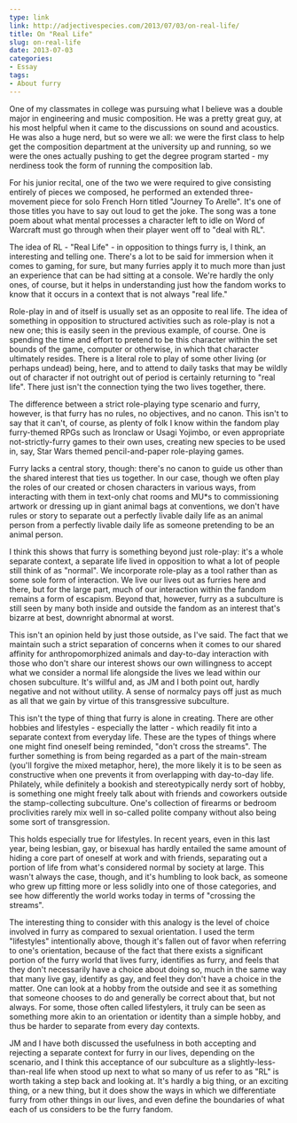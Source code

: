 ```yaml
---
type: link
link: http://adjectivespecies.com/2013/07/03/on-real-life/
title: On "Real Life"
slug: on-real-life
date: 2013-07-03
categories:
- Essay
tags:
- About furry
---
```


One of my classmates in college was pursuing what I believe was a double major
in engineering and music composition.  He was a pretty great guy, at his most
helpful when it came to the discussions on sound and acoustics.  He was also a
huge nerd, but so were we all: we were the first class to help get the
composition department at the university up and running, so we were the ones
actually pushing to get the degree program started - my nerdiness took the form
of running the composition lab.

For his junior recital, one of the two we were required to give consisting
entirely of pieces we composed, he performed an extended three-movement piece
for solo French Horn titled "Journey To Arelle".  It's one of those titles you
have to say out loud to get the joke.  The song was a tone poem about what
mental processes a character left to idle on Word of Warcraft must go through
when their player went off to "deal with RL".

The idea of RL - "Real Life" - in opposition to things furry is, I think, an
interesting and telling one.  There's a lot to be said for immersion when it
comes to gaming, for sure, but many furries apply it to much more than just an
experience that can be had sitting at a console.  We're hardly the only ones, of
course, but it helps in understanding just how the fandom works to know that it
occurs in a context that is not always "real life."<!--more-->

Role-play in and of itself is usually set as an opposite to real life. The idea
of something in opposition to structured activities such as role-play is not a
new one;  this is easily seen in the previous example, of course.  One is
spending the time and effort to pretend to be this character within the set
bounds of the game, computer or otherwise, in which that character ultimately
resides.  There is a literal role to play of some other living (or perhaps
undead) being, here, and to attend to daily tasks that may be wildly out of
character if not outright out of period is certainly returning to "real life".
There just isn't the connection tying the two lives together, there.

The difference between a strict role-playing type scenario and furry, however,
is that furry has no rules, no objectives, and no canon.  This isn't to say that
it can't, of course, as plenty of folk I know within the fandom play
furry-themed RPGs such as Ironclaw or Usagi Yojimbo, or even appropriate
not-strictly-furry games to their own uses, creating new species to be used in,
say, Star Wars themed pencil-and-paper role-playing games.

Furry lacks a central story, though: there's no canon to guide us other than the
shared interest that ties us together.  In our case, though we often play the
roles of our created or chosen characters in various ways, from interacting with
them in text-only chat rooms and MU\*s to commissioning artwork or dressing up
in giant animal bags at conventions, we don't have rules or story to separate
out a perfectly livable daily life as an animal person from a perfectly livable
daily life as someone pretending to be an animal person.

I think this shows that furry is something beyond just role-play: it's a whole
separate context, a separate life lived in opposition to what a lot of people
still think of as "normal".  We incorporate role-play as a tool rather than as
some sole form of interaction.  We live our lives out as furries here and there,
but for the large part, much of our interaction within the fandom remains a form
of escapism.  Beyond that, however, furry as a subculture is still seen by many
both inside and outside the fandom as an interest that's bizarre at best,
downright abnormal at worst.

This isn't an opinion held by just those outside, as I've said.  The fact that
we maintain such a strict separation of concerns when it comes to our shared
affinity for anthropomorphized animals and day-to-day interaction with those who
don't share our interest shows our own willingness to accept what we consider a
normal life alongside the lives we lead within our chosen subculture.  It's
willful and, as JM and I both point out, hardly negative and not without
utility.  A sense of normalcy pays off just as much as all that we gain by
virtue of this transgressive subculture.

This isn't the type of thing that furry is alone in creating.  There are other
hobbies and lifestyles - especially the latter - which readily fit into a
separate context from everyday life.  These are the types of things where one
might find oneself being reminded, "don't cross the streams".  The further
something is from being regarded as a part of the main-stream (you'll forgive
the mixed metaphor, here), the more likely it is to be seen as constructive when
one prevents it from overlapping with day-to-day life.  Philately, while
definitely a bookish and stereotypically nerdy sort of hobby, is something one
might freely talk about with friends and coworkers outside the stamp-collecting
subculture.  One's collection of firearms or bedroom proclivities rarely mix
well in so-called polite company without also being some sort of transgression.

This holds especially true for lifestyles.  In recent years, even in this last
year, being lesbian, gay, or bisexual has hardly entailed the same amount of
hiding a core part of oneself at work and with friends, separating out a portion
of life from what's considered normal by society at large.  This wasn't always
the case, though, and it's humbling to look back, as someone who grew up fitting
more or less solidly into one of those categories, and see how differently the
world works today in terms of "crossing the streams".  

The interesting thing to consider with this analogy is the level of choice
involved in furry as compared to sexual orientation.  I used the term
"lifestyles" intentionally above, though it's fallen out of favor when referring
to one's orientation, because of the fact that there exists a significant
portion of the furry world that lives furry, identifies as furry, and feels that
they don't necessarily have a choice about doing so, much in the same way that
many live gay, identify as gay, and feel they don't have a choice in the matter.
One can look at a hobby from the outside and see it as something that someone
chooses to do and generally be correct about that, but not always.  For some,
those often called lifestylers, it truly can be seen as something more akin to
an orientation or identity than a simple hobby, and thus be harder to separate
from every day contexts.

JM and I have both discussed the usefulness in both accepting and rejecting a
separate context for furry in our lives, depending on the scenario, and I think
this acceptance of our subculture as a slightly-less-than-real life when stood
up next to what so many of us refer to as "RL" is worth taking a step back and
looking at.  It's hardly a big thing, or an exciting thing, or a new thing, but
it does show the ways in which we differentiate furry from other things in our
lives, and even define the boundaries of what each of us considers to be the
furry fandom.
